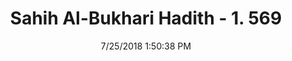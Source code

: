 ---
title        : "Sahih Al-Bukhari Hadith - 1. 569"
date         : 7/25/2018 1:50:38 PM
draft        : false
type         : "hadith"
layout       : "hadith"
BookCode     : "SHB"
VolumeNumber : "1"
HadithNumber : "569"
categories  :  ["Prayer Times-Adhan for prayer after stated time is over"]
tags  :  ["Abdullah bin Abi Qatada"]
---